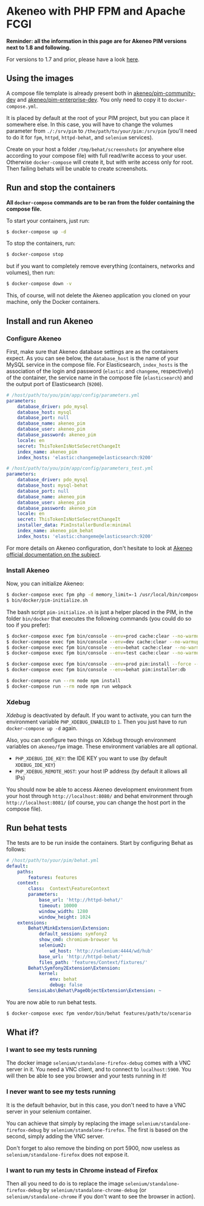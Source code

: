 # Akeneo with PHP FPM and Apache FCGI

**Reminder: all the information in this page are for Akeneo PIM versions next to 1.8 and following.**

For versions to 1.7 and prior, please have a look [here](https://github.com/akeneo/Dockerfiles/blob/master/Docs/akeneo/mod_php.md).

## Using the images

A compose file template is already present both in [akeneo/pim-community-dev](https://github.com/akeneo/pim-community-dev/blob/master/docker-compose.yml.dist)
and [akeneo/pim-enterprise-dev](https://github.com/akeneo/pim-enterprise-dev/blob/master/docker-compose.yml.dist). You only need to copy it to `docker-compose.yml`.

It is placed by default at the root of your PIM project, but you can place it somewhere else. In this case, you will have to change the volumes parameter
from `./:/srv/pim` to `/the/path/to/your/pim:/srv/pim` (you'll need to do it for `fpm`, `httpd`, `httpd-behat`, and `selenium` services).

Create on your host a folder `/tmp/behat/screenshots` (or anywhere else according to your compose file) with full read/write access to your user.
Otherwise `docker-compose` will create it, but with write access only for root. Then failing behats will be unable to create screenshots.

## Run and stop the containers

**All `docker-compose` commands are to be ran from the folder containing the compose file.**

To start your containers, just run:

```bash
$ docker-compose up -d
```

To stop the containers, run:

```bash
$ docker-compose stop
```

but if you want to completely remove everything (containers, networks and volumes), then run:

```bash
$ docker-compose down -v
```

This, of course, will not delete the Akeneo application you cloned on your machine, only the Docker containers. 

## Install and run Akeneo

### Configure Akeneo

First, make sure that Akeneo database settings are as the containers expect.
As you can see below, the `database_host` is the name of your MySQL service in the compose file.
For Elasticsearch, `index_hosts` is the association of the login and password (`elastic` and `changeme`, respectively) of the container,
the service name in the compose file (`elasticsearch`) and the output port of Elasticsearch (`9200`).

```yaml
# /host/path/to/you/pim/app/config/parameters.yml
parameters:
    database_driver: pdo_mysql
    database_host: mysql
    database_port: null
    database_name: akeneo_pim
    database_user: akeneo_pim
    database_password: akeneo_pim
    locale: en
    secret: ThisTokenIsNotSoSecretChangeIt
    index_name: akeneo_pim
    index_hosts: 'elastic:changeme@elasticsearch:9200'
```

```yaml
# /host/path/to/you/pim/app/config/parameters_test.yml
parameters:
    database_driver: pdo_mysql
    database_host: mysql-behat
    database_port: null
    database_name: akeneo_pim
    database_user: akeneo_pim
    database_password: akeneo_pim
    locale: en
    secret: ThisTokenIsNotSoSecretChangeIt
    installer_data: PimInstallerBundle:minimal
    index_name: akeneo_pim_behat
    index_hosts: 'elastic:changeme@elasticsearch:9200'
```

For more details on Akeneo configuration, don't hesitate to look at [Akeneo official documentation on the subject](https://docs.akeneo.com/latest/developer_guide/installation/index.html).

### Install Akeneo

Now, you can initialize Akeneo:

```bash
$ docker-compose exec fpm php -d memory_limit=-1 /usr/local/bin/composer update
$ bin/docker/pim-initialize.sh
```

The bash script `pim-initialize.sh` is just a helper placed in the PIM, in the folder `bin/docker` that executes the following commands (you could do so too if you prefer):

```bash
$ docker-compose exec fpm bin/console --env=prod cache:clear --no-warmup    # Those 4 commands clears all the caches of Symfony 3
$ docker-compose exec fpm bin/console --env=dev cache:clear --no-warmup     # You could also just perform a "rm -rf var/cache/*"
$ docker-compose exec fpm bin/console --env=behat cache:clear --no-warmup
$ docker-compose exec fpm bin/console --env=test cache:clear --no-warmup

$ docker-compose exec fpm bin/console --env=prod pim:install --force --symlink --clean 
$ docker-compose exec fpm bin/console --env=behat pim:installer:db          # Run this command only if you want to run behat or integration tests

$ docker-compose run --rm node npm install
$ docker-compose run --rm node npm run webpack
```

### Xdebug

*Xdebug* is deactivated by default. If you want to activate, you can turn the environment variable `PHP_XDEBUG_ENABLED` to `1`. Then you just have to run `docker-compose up -d` again.

Also, you can configure two things on Xdebug through environment variables on `akeneo/fpm` image. These environment variables are all optional.
- `PHP_XDEBUG_IDE_KEY`: the IDE KEY you want to use (by default `XDEBUG_IDE_KEY`)
- `PHP_XDEBUG_REMOTE_HOST`: your host IP address (by default it allows all IPs)

You should now be able to access Akeneo development environment from your host through `http://localhost:8080/` and behat environment through `http://localhost:8081/` (of course, you can change the host port in the compose file).

## Run behat tests

The tests are to be run inside the containers. Start by configuring Behat as follows:

```yaml
# /host/path/to/your/pim/behat.yml
default:
    paths:
        features: features
    context:
        class:  Context\FeatureContext
        parameters:
            base_url: 'http://httpd-behat/'
            timeout: 10000
            window_width: 1280
            window_height: 1024
    extensions:
        Behat\MinkExtension\Extension:
            default_session: symfony2
            show_cmd: chromium-browser %s
            selenium2:
                wd_host: 'http://selenium:4444/wd/hub'
            base_url: 'http://httpd-behat/'
            files_path: 'features/Context/fixtures/'
        Behat\Symfony2Extension\Extension:
            kernel:
                env: behat
                debug: false
        SensioLabs\Behat\PageObjectExtension\Extension: ~
```

You are now able to run behat tests.

```bash
$ docker-compose exec fpm vendor/bin/behat features/path/to/scenario
```

## What if?

### I want to see my tests running

The docker image `selenium/standalone-firefox-debug` comes with a VNC server in it. You need a VNC client, and to connect to `localhost:5900`. You will then be able to see you browser and your tests running in it!

### I never want to see my tests running

It is the default behavior, but in this case, you don't need to have a VNC server in your selenium container.

You can achieve that simply by replacing the image `selenium/standalone-firefox-debug` by `selenium/standalone-firefox`. The first is based on the second, simply adding the VNC server.

Don't forget to also remove the binding on port 5900, now useless as `selenium/standalone-firefox` does not expose it.
 
### I want to run my tests in Chrome instead of Firefox

Then all you need to do is to replace the image `selenium/standalone-firefox-debug` by `selenium/standalone-chrome-debug` (or `selenium/standalone-chrome` if you don't want to see the browser in action).
